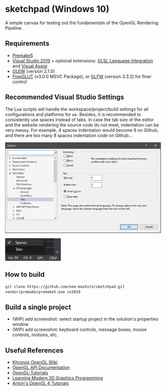 # sketchpad (Windows 10)

A simple canvas for testing out the fundamentals of the OpenGL Rendering Pipeline.

## Requirements

- [Premake5](https://github.com/premake/premake-core)
- [Visual Studio 2019](https://visualstudio.microsoft.com/downloads/) + optional extensions: [GLSL Language Integration](https://marketplace.visualstudio.com/items?itemName=DanielScherzer.GLSL) and [Visual Assist](https://www.wholetomato.com/)
- [GLEW](https://en.wikipedia.org/wiki/OpenGL_Extension_Wrangler_Library) (version 2.1.0)
- [FreeGLUT](https://en.wikipedia.org/wiki/FreeGLUT) (v3.0.0 MSVC Package), or [GLFW](https://en.wikipedia.org/wiki/GLFW) (version 3.3.2) for finer control

## Recommended Visual Studio Settings

The Lua scripts will handle the workspace/project/build settings for all configurations and platforms for us. Besides, it is recommended to consistently use spaces instead of tabs. In case the tab size of the editor and the website rendering the source code do not meet, indentation can be very messy. For example, 4 spaces indentation would become 8 on Github, and there are too many 8 spaces indentation code on Github...

![tab-settings](res/spaces.PNG)

![tab-settings](res/SPC.png)

## How to build

```bash
git clone https://github.com/neo-mashiro/sketchpad.git
vendor/premake/premake5.exe vs2019
```

## Build a single project

- (WIP) add screenshot: select startup project in the solution's properties window
- (WIP) add screenshot: keyboard controls, message boxes, mouse controls, motions, etc.

## Useful References

- [Khronos OpenGL Wiki](https://www.khronos.org/opengl/wiki/Main_Page)
- [OpenGL API Documentation](http://docs.gl/)
- [OpenGL-Tutorials](https://www.opengl-tutorial.org/)
- [Learning Modern 3D Graphics Programming](https://paroj.github.io/gltut/)
- [Anton's OpenGL 4 Tutorials](https://antongerdelan.net/opengl/)
